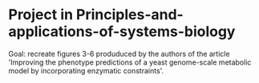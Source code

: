 # Project in Principles-and-applications-of-systems-biology

Goal: recreate figures 3-6 produduced by the authors of the article 'Improving the phenotype predictions of a yeast genome-scale metabolic model by incorporating enzymatic constraints'.
